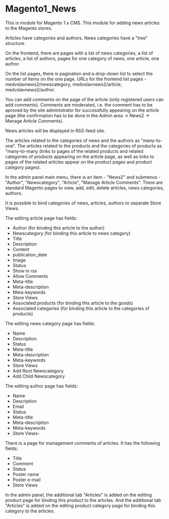 # Magento1_News
This is module for Magento 1.x CMS.
This module for adding news articles to the Magento stores.

Articles have categories and authors. News categories have a "tree" structure.

On the frontend, there are pages with a list of news categories, a list of articles, a list of authors, pages for one category of news, one article, one author.

On the list pages, there is pagination and a drop-down list to select the number of items on the one page.
URLs for the frontend list pages - medvslavnews2/newscategory, medvslavnews2/article, medvslavnews2/author.

You can add comments on the page of the article (only registered users can add comments). Comments are moderated, i.e. the comment has to be aproved by the site administrator for  successfully appearing on the article page (the confirmation has to be done in the Admin area -> News2 -> Manage Article Comments).

News articles will be displayed in RSS-feed site.

The articles related to the categories of news and the authors as "many-to-one".
The articles related to the products and the categories of products as "many-to-many (links to pages of the related products and related categories of products appearing on the article page, as well as links to pages of the related articles appear on the product pages and product category pages).

In the admin panel main menu, there is an item - "News2" and submenus - "Author", "Newscategory", "Article", "Manage Article Comments".
There are standard Magento pages to view, add, edit, delete articles, news categories, authors.

It is possible to bind categories of news, articles, authors to separate Store Views.

The editing article page has fields:
- Author (for binding this article to the author)
- Newscategory (for binding this article to news category)
- Title
- Description
- Content
- publication_date
- Image
- Status
- Show in rss
- Allow Comments
- Meta-title
- Meta-description
- Meta-keywords
- Store Views
- Associated products (for binding this article to the goods)
- Associated categories (for binding this article to the categories of products)

The editing news category page has fields:
- Name
- Description
- Status
- Meta-title
- Meta-description
- Meta-keywords
- Store Views
- Add Root Newscategory
- Add Child Newscategory

The editing author page has fields:
- Name
- Description
- Email
- Status
- Meta-title
- Meta-description
- Meta-keywords
- Store Views-

There is a page for management comments of articles.
It has the following fields:
- Title
- Comment
- Status
- Poster name
- Poster e-mail
- Store Views

In the admin panel, the additional tab "Articles" is added on the editing product page for binding this product to the articles.
And the additional tab "Articles" is added on the editing product category page for binding this category to the articles.

